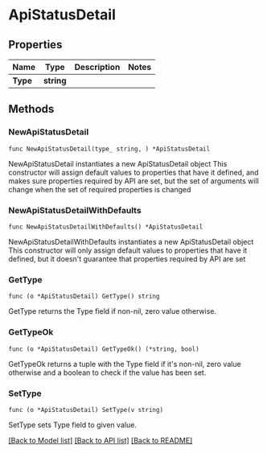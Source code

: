# ApiStatusDetail

## Properties

Name | Type | Description | Notes
------------ | ------------- | ------------- | -------------
**Type** | **string** |  | 

## Methods

### NewApiStatusDetail

`func NewApiStatusDetail(type_ string, ) *ApiStatusDetail`

NewApiStatusDetail instantiates a new ApiStatusDetail object
This constructor will assign default values to properties that have it defined,
and makes sure properties required by API are set, but the set of arguments
will change when the set of required properties is changed

### NewApiStatusDetailWithDefaults

`func NewApiStatusDetailWithDefaults() *ApiStatusDetail`

NewApiStatusDetailWithDefaults instantiates a new ApiStatusDetail object
This constructor will only assign default values to properties that have it defined,
but it doesn't guarantee that properties required by API are set

### GetType

`func (o *ApiStatusDetail) GetType() string`

GetType returns the Type field if non-nil, zero value otherwise.

### GetTypeOk

`func (o *ApiStatusDetail) GetTypeOk() (*string, bool)`

GetTypeOk returns a tuple with the Type field if it's non-nil, zero value otherwise
and a boolean to check if the value has been set.

### SetType

`func (o *ApiStatusDetail) SetType(v string)`

SetType sets Type field to given value.



[[Back to Model list]](../README.md#documentation-for-models) [[Back to API list]](../README.md#documentation-for-api-endpoints) [[Back to README]](../README.md)


